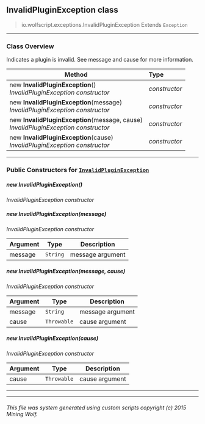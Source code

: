 ## InvalidPluginException __class__

>io.wolfscript.exceptions.InvalidPluginException
>Extends `Exception`

---

### Class Overview

Indicates a plugin is invalid. See message and cause for more information.

Method | Type   
--- | :--- 
new __InvalidPluginException__() <br> _InvalidPluginException constructor_ | _constructor_
new __InvalidPluginException__(message) <br> _InvalidPluginException constructor_ | _constructor_
new __InvalidPluginException__(message, cause) <br> _InvalidPluginException constructor_ | _constructor_
new __InvalidPluginException__(cause) <br> _InvalidPluginException constructor_ | _constructor_



---

### Public Constructors for [`InvalidPluginException`](InvalidPluginException.md)

##### <a id='invalidpluginexception'></a>new __InvalidPluginException__() 

_InvalidPluginException constructor_


##### <a id='invalidpluginexception'></a>new __InvalidPluginException__(message) 

_InvalidPluginException constructor_

Argument | Type | Description  
--- | --- | --- 
message | `String` | message argument

##### <a id='invalidpluginexception'></a>new __InvalidPluginException__(message, cause) 

_InvalidPluginException constructor_

Argument | Type | Description  
--- | --- | --- 
message | `String` | message argument
cause | `Throwable` | cause argument

##### <a id='invalidpluginexception'></a>new __InvalidPluginException__(cause) 

_InvalidPluginException constructor_

Argument | Type | Description  
--- | --- | --- 
cause | `Throwable` | cause argument

---
---


###### This file was system generated using custom scripts copyright (c) 2015 Mining Wolf.
	

